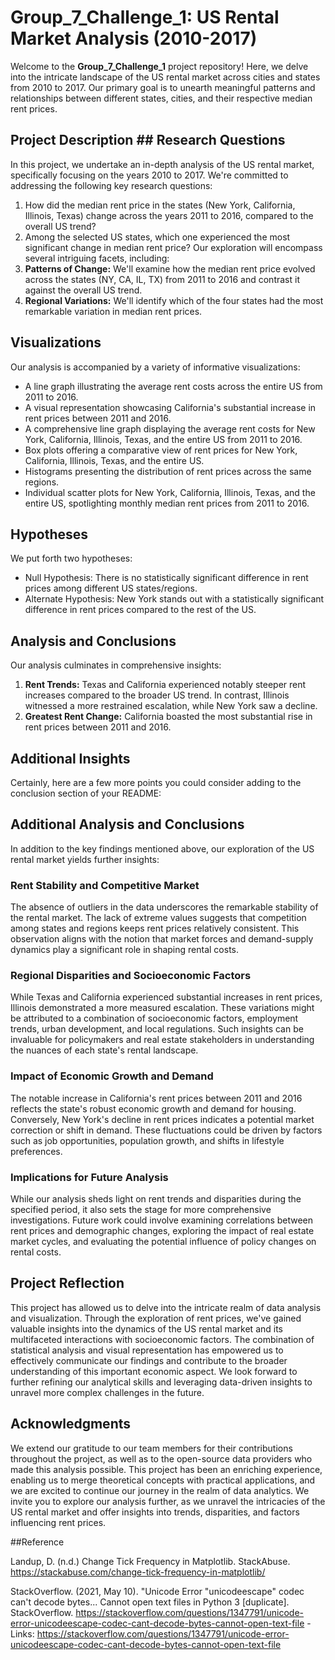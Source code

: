 # Group_7_Challenge_1: US Rental Market Analysis (2010-2017)
Welcome to the **Group_7_Challenge_1** project repository! Here, we delve into the intricate landscape of the US rental market across cities and states from 2010 to 2017. Our primary goal is to unearth meaningful patterns and relationships between different states, cities, and their respective median rent prices.
## Project Description ## Research Questions
In this project, we undertake an in-depth analysis of the US rental market, specifically focusing on the years 2010 to 2017. We're committed to addressing the following key research questions:
1. How did the median rent price in the states (New York, California, Illinois, Texas) change across the years 2011 to 2016, compared to the overall US trend?
2. Among the selected US states, which one experienced the most significant change in median rent price?
Our exploration will encompass several intriguing facets, including:
1. **Patterns of Change:** We'll examine how the median rent price evolved across the states (NY, CA, IL, TX) from 2011 to 2016 and contrast it against the overall US trend.
2. **Regional Variations:** We'll identify which of the four states had the most remarkable variation in median rent prices.
## Visualizations
Our analysis is accompanied by a variety of informative visualizations:
- A line graph illustrating the average rent costs across the entire US from 2011 to 2016.
- A visual representation showcasing California's substantial increase in rent prices between 2011 and 2016.
- A comprehensive line graph displaying the average rent costs for New York, California, Illinois, Texas, and the entire US from 2011 to 2016.
- Box plots offering a comparative view of rent prices for New York, California, Illinois, Texas, and the entire US.
- Histograms presenting the distribution of rent prices across the same regions.
- Individual scatter plots for New York, California, Illinois, Texas, and the entire US, spotlighting monthly median rent prices from 2011 to 2016.
## Hypotheses
We put forth two hypotheses:
- Null Hypothesis: There is no statistically significant difference in rent prices among different US states/regions.
- Alternate Hypothesis: New York stands out with a statistically significant difference in rent prices compared to the rest of the US.
## Analysis and Conclusions
Our analysis culminates in comprehensive insights:
1. **Rent Trends:** Texas and California experienced notably steeper rent increases compared to the broader US trend. In contrast, Illinois witnessed a more restrained escalation, while New York saw a decline.
2. **Greatest Rent Change:** California boasted the most substantial rise in rent prices between 2011 and 2016.
## Additional Insights
Certainly, here are a few more points you could consider adding to the conclusion section of your README:
## Additional Analysis and Conclusions
In addition to the key findings mentioned above, our exploration of the US rental market yields further insights:
### Rent Stability and Competitive Market
The absence of outliers in the data underscores the remarkable stability of the rental market. The lack of extreme values suggests that competition among states and regions keeps rent prices relatively consistent. This observation aligns with the notion that market forces and demand-supply dynamics play a significant role in shaping rental costs.
### Regional Disparities and Socioeconomic Factors
While Texas and California experienced substantial increases in rent prices, Illinois demonstrated a more measured escalation. These variations might be attributed to a combination of socioeconomic factors, employment trends, urban development, and local regulations. Such insights can be invaluable for policymakers and real estate stakeholders in understanding the nuances of each state's rental landscape.
### Impact of Economic Growth and Demand
The notable increase in California's rent prices between 2011 and 2016 reflects the state's robust economic growth and demand for housing. Conversely, New York's decline in rent prices indicates a potential market correction or shift in demand. These fluctuations could be driven by factors such as job opportunities, population growth, and shifts in lifestyle preferences.
### Implications for Future Analysis
While our analysis sheds light on rent trends and disparities during the specified period, it also sets the stage for more comprehensive investigations. Future work could involve examining correlations between rent prices and demographic changes, exploring the impact of real estate market cycles, and evaluating the potential influence of policy changes on rental costs.
## Project Reflection
This project has allowed us to delve into the intricate realm of data analysis and visualization. Through the exploration of rent prices, we've gained valuable insights into the dynamics of the US rental market and its multifaceted interactions with socioeconomic factors. The combination of statistical analysis and visual representation has empowered us to effectively communicate our findings and contribute to the broader understanding of this important economic aspect.
We look forward to further refining our analytical skills and leveraging data-driven insights to unravel more complex challenges in the future.
## Acknowledgments
We extend our gratitude to our team members for their contributions throughout the project, as well as to the open-source data providers who made this analysis possible.
This project has been an enriching experience, enabling us to merge theoretical concepts with practical applications, and we are excited to continue our journey in the realm of data analytics.
We invite you to explore our analysis further, as we unravel the intricacies of the US rental market and offer insights into trends, disparities, and factors influencing rent prices. 

##Reference 

Landup, D. (n.d.) Change Tick Frequency in Matplotlib. StackAbuse. https://stackabuse.com/change-tick-frequency-in-matplotlib/

StackOverflow. (2021, May 10). "Unicode Error "unicodeescape" codec can't decode bytes... Cannot open text files in Python 3 [duplicate]. StackOverflow. https://stackoverflow.com/questions/1347791/unicode-error-unicodeescape-codec-cant-decode-bytes-cannot-open-text-file
-Links: https://stackoverflow.com/questions/1347791/unicode-error-unicodeescape-codec-cant-decode-bytes-cannot-open-text-file
